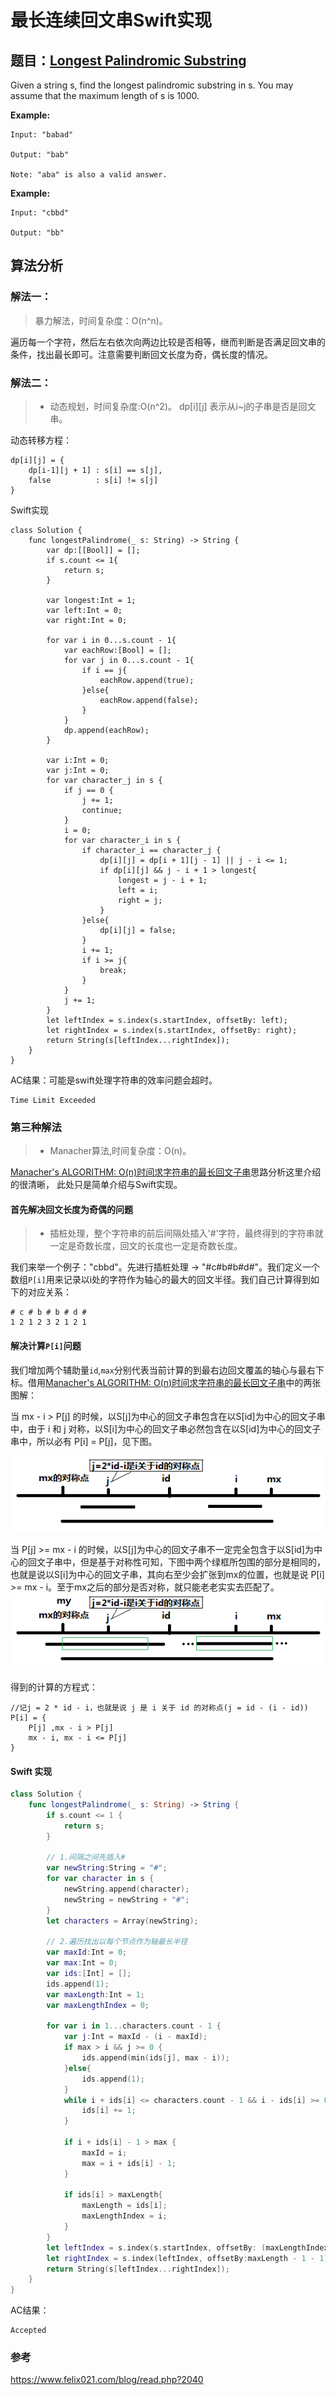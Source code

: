 # 最长连续回文串Swift实现

## 题目：[Longest Palindromic Substring](https://leetcode.com/problems/longest-palindromic-substring/description/)

Given a string s, find the longest palindromic substring in s. You may assume that the maximum length of s is 1000.

**Example:**

```
Input: "babad"

Output: "bab"

Note: "aba" is also a valid answer.
```

**Example:**

```
Input: "cbbd"

Output: "bb"
```

## 算法分析

### 解法一：
> 暴力解法，时间复杂度：O(n^n)。

遍历每一个字符，然后左右依次向两边比较是否相等，继而判断是否满足回文串的条件，找出最长即可。注意需要判断回文长度为奇，偶长度的情况。

### 解法二：
> * 动态规划，时间复杂度:O(n^2)。
dp[i][j] 表示从i~j的子串是否是回文串。

动态转移方程：

```
dp[i][j] = {
	dp[i-1][j + 1] : s[i] == s[j],
	false          : s[i] != s[j]
}
```

Swift实现

```
class Solution {
    func longestPalindrome(_ s: String) -> String {
        var dp:[[Bool]] = [];
        if s.count <= 1{
            return s;
        }
        
        var longest:Int = 1;
        var left:Int = 0;
        var right:Int = 0;
        
        for var i in 0...s.count - 1{
            var eachRow:[Bool] = [];
            for var j in 0...s.count - 1{
                if i == j{
                    eachRow.append(true);
                }else{
                    eachRow.append(false);
                }
            }
            dp.append(eachRow);
        }
        
        var i:Int = 0;
        var j:Int = 0;
        for var character_j in s {
            if j == 0 {
                j += 1;
                continue;
            }
            i = 0;
            for var character_i in s {
                if character_i == character_j {
                    dp[i][j] = dp[i + 1][j - 1] || j - i <= 1;
                    if dp[i][j] && j - i + 1 > longest{
                        longest = j - i + 1;
                        left = i;
                        right = j;
                    }
                }else{
                    dp[i][j] = false;
                }
                i += 1;
                if i >= j{
                    break;
                }
            }
            j += 1;
        }
        let leftIndex = s.index(s.startIndex, offsetBy: left);
        let rightIndex = s.index(s.startIndex, offsetBy: right);
        return String(s[leftIndex...rightIndex]);
    }
}
```

AC结果：可能是swift处理字符串的效率问题会超时。

```
Time Limit Exceeded
```

### 第三种解法

> * Manacher算法,时间复杂度：O(n)。

[Manacher's ALGORITHM: O(n)时间求字符串的最长回文子串](https://www.felix021.com/blog/read.php?2040)思路分析这里介绍的很清晰，
此处只是简单介绍与Swift实现。

#### 首先解决回文长度为奇偶的问题
> * 插桩处理，整个字符串的前后间隔处插入'#'字符，最终得到的字符串就一定是奇数长度，回文的长度也一定是奇数长度。

我们来举一个例子："cbbd"。先进行插桩处理 -> "#c#b#b#d#"。我们定义一个数组`P[i]`用来记录以i处的字符作为轴心的最大的回文半径。我们自己计算得到如下的对应关系：

```
# c # b # b # d #
1 2 1 2 3 2 1 2 1
```

#### 解决计算`P[i]`问题

我们增加两个辅助量`id`,`max`分别代表当前计算的到最右边回文覆盖的轴心与最右下标。借用[Manacher's ALGORITHM: O(n)时间求字符串的最长回文子串](https://www.felix021.com/blog/read.php?2040)中的两张图解：

当 mx - i > P[j] 的时候，以S[j]为中心的回文子串包含在以S[id]为中心的回文子串中，由于 i 和 j 对称，以S[i]为中心的回文子串必然包含在以S[id]为中心的回文子串中，所以必有 P[i] = P[j]，见下图。

![](https://github.com/Arnold134777/LeetCode-LintCode/raw/master/category/%E5%AD%97%E7%AC%A6%E4%B8%B2%E6%9C%80%E9%95%BF%E8%BF%9E%E7%BB%AD%E5%9B%9E%E6%96%87%E5%AD%90%E4%B8%B2%20%E5%8A%A8%E6%80%81%E8%A7%84%E5%88%92%EF%BC%8CManacher%20%E7%AE%97%E6%B3%95/Longest%20Palindromic%20Substring/1.png)

当 P[j] >= mx - i 的时候，以S[j]为中心的回文子串不一定完全包含于以S[id]为中心的回文子串中，但是基于对称性可知，下图中两个绿框所包围的部分是相同的，也就是说以S[i]为中心的回文子串，其向右至少会扩张到mx的位置，也就是说 P[i] >= mx - i。至于mx之后的部分是否对称，就只能老老实实去匹配了。
![](https://github.com/Arnold134777/LeetCode-LintCode/raw/master/category/%E5%AD%97%E7%AC%A6%E4%B8%B2%E6%9C%80%E9%95%BF%E8%BF%9E%E7%BB%AD%E5%9B%9E%E6%96%87%E5%AD%90%E4%B8%B2%20%E5%8A%A8%E6%80%81%E8%A7%84%E5%88%92%EF%BC%8CManacher%20%E7%AE%97%E6%B3%95/Longest%20Palindromic%20Substring/2.png)

得到的计算的方程式：

```
//记j = 2 * id - i，也就是说 j 是 i 关于 id 的对称点(j = id - (i - id))
P[i] = {
	P[j] ,mx - i > P[j]
	mx - i, mx - i <= P[j]
}
```

#### Swift 实现

```swift
class Solution {
    func longestPalindrome(_ s: String) -> String {
        if s.count <= 1 {
            return s;
        }
    
        // 1.间隔之间先插入#
        var newString:String = "#";
        for var character in s {
            newString.append(character);
            newString = newString + "#";
        }
        let characters = Array(newString);
        
        // 2.遍历找出以每个节点作为轴最长半径
        var maxId:Int = 0;
        var max:Int = 0;
        var ids:[Int] = [];
        ids.append(1);
        var maxLength:Int = 1;
        var maxLengthIndex = 0;
        
        for var i in 1...characters.count - 1 {
            var j:Int = maxId - (i - maxId);
            if max > i && j >= 0 {
                ids.append(min(ids[j], max - i));
            }else{
                ids.append(1);
            }
            while i + ids[i] <= characters.count - 1 && i - ids[i] >= 0 && characters[i + ids[i]] == characters[i - ids[i]]{
                ids[i] += 1;
            }
            
            if i + ids[i] - 1 > max {
                maxId = i;
                max = i + ids[i] - 1;
            }
            
            if ids[i] > maxLength{
                maxLength = ids[i];
                maxLengthIndex = i;
            }
        }
        let leftIndex = s.index(s.startIndex, offsetBy: (maxLengthIndex - (maxLength - 1))/2);
        let rightIndex = s.index(leftIndex, offsetBy:maxLength - 1 - 1);
        return String(s[leftIndex...rightIndex]);
    }
}
```

AC结果：
```
Accepted
```


### 参考
https://www.felix021.com/blog/read.php?2040



    
